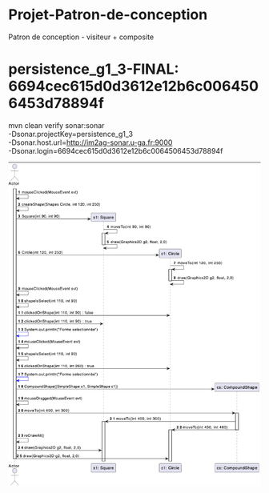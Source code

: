 # Projet-Patron-de-conception
Patron de conception - visiteur + composite

# persistence_g1_3-FINAL: 6694cec615d0d3612e12b6c0064506453d78894f

mvn clean verify sonar:sonar \
  -Dsonar.projectKey=persistence_g1_3 \
  -Dsonar.host.url=http://im2ag-sonar.u-ga.fr:9000 \
  -Dsonar.login=6694cec615d0d3612e12b6c0064506453d78894f


![alt text](https://github.com/Jerome-GBZ/Projet-Patron-de-conception/blob/master/Diagrammes/diag_sequence.png?raw=true)
